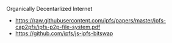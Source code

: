 Organically Decentarlized Internet

- https://raw.githubusercontent.com/ipfs/papers/master/ipfs-cap2pfs/ipfs-p2p-file-system.pdf
- https://github.com/ipfs/js-ipfs-bitswap
